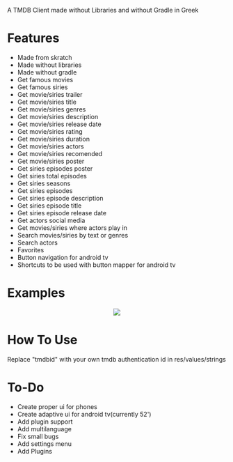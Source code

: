 A TMDB Client made without Libraries and without Gradle in Greek

# Features

* Made from skratch
* Made without libraries
* Made without gradle
* Get famous movies
* Get famous siries
* Get movie/siries trailer
* Get movie/siries title
* Get movie/siries genres
* Get movie/siries description
* Get movie/siries release date
* Get movie/siries rating
* Get movie/siries duration
* Get movie/siries actors
* Get movie/siries recomended
* Get movie/siries poster
* Get siries episodes poster
* Get siries total episodes
* Get siries seasons
* Get siries episodes
* Get siries episode description
* Get siries episode title
* Get siries episode release date
* Get actors social media
* Get movies/siries where actors play in
* Search movies/siries by text or genres
* Search actors
* Favorites
* Button navigation for android tv
* Shortcuts to be used with button mapper for android tv

# Examples
<p align="center">
<img src="https://github.com/user-attachments/assets/b011212c-bcf5-4070-90f1-580a169d8016"></img>
</p>

# How To Use
Replace "tmdbid" with your own tmdb authentication id in res/values/strings

# To-Do

* Create proper ui for phones
* Create adaptive ui for android tv(currently 52')
* Add plugin support
* Add multilanguage
* Fix small bugs
* Add settings menu
* Add Plugins
